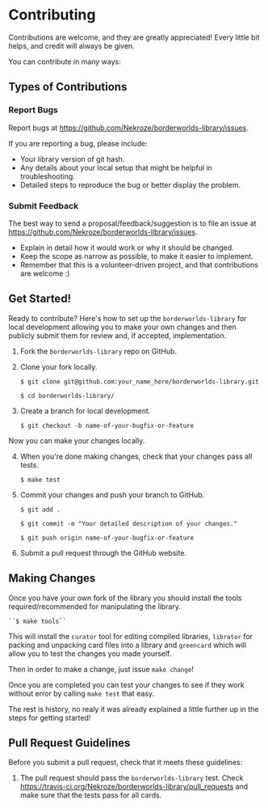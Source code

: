 Contributing
============

Contributions are welcome, and they are greatly appreciated! Every
little bit helps, and credit will always be given. 

You can contribute in many ways:

Types of Contributions
----------------------

### Report Bugs

Report bugs at https://github.com/Nekroze/borderworlds-library/issues.

If you are reporting a bug, please include:

* Your library version of git hash.
* Any details about your local setup that might be helpful in troubleshooting.
* Detailed steps to reproduce the bug or better display the problem.


### Submit Feedback

The best way to send a proposal/feedback/suggestion is to file an issue at
https://github.com/Nekroze/borderworlds-library/issues.

* Explain in detail how it would work or why it should be changed.
* Keep the scope as narrow as possible, to make it easier to implement.
* Remember that this is a volunteer-driven project, and that contributions
  are welcome :)

Get Started!
------------

Ready to contribute? Here's how to set up the `borderworlds-library` for local
development allowing you to make your own changes and then publicly submit them
for review and, if accepted, implementation.

1. Fork the `borderworlds-library` repo on GitHub.
2. Clone your fork locally.

    ``$ git clone git@github.com:your_name_here/borderworlds-library.git``

    ``$ cd borderworlds-library/``

3. Create a branch for local development.

    ``$ git checkout -b name-of-your-bugfix-or-feature``

Now you can make your changes locally.

4. When you're done making changes, check that your changes pass all tests.

    ``$ make test``

5. Commit your changes and push your branch to GitHub.

    ``$ git add .``
    
    ``$ git commit -m "Your detailed description of your changes."``
    
    ``$ git push origin name-of-your-bugfix-or-feature``

6. Submit a pull request through the GitHub website.

Making Changes
--------------

Once you have your own fork of the library you should install the tools
required/recommended for manipulating the library.

    ``$ make tools``
    
This will install the `curator` tool for editing compiled libraries,
`librator` for packing and unpacking card files into a library and `greencard`
which will allow you to test the changes you made yourself.

Then in order to make a change, just issue ``make change``!

Once you are completed you can test your changes to see if they work without
error by calling ``make test`` that easy.

The rest is history, no realy it was already explained a little further up in
the steps for getting started!

Pull Request Guidelines
-----------------------

Before you submit a pull request, check that it meets these guidelines:

1. The pull request should pass the `borderworlds-library` test. Check
   https://travis-ci.org/Nekroze/borderworlds-library/pull_requests
   and make sure that the tests pass for all cards.
